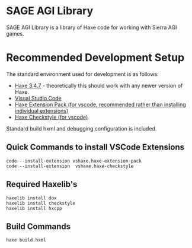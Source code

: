 # SAGE AGI Library
SAGE AGI Library is a library of Haxe code for working with Sierra AGI games.

# Recommended Development Setup
The standard environment used for development is as follows:
* [Haxe 3.4.7](https://haxe.org/download/version/3.4.7/) - theoretically this should work with any newer version of Haxe.
* [Visual Studio Code](https://code.visualstudio.com/)
* [Haxe Extension Pack (for vscode, recommended rather than installing individual extensions)](https://marketplace.visualstudio.com/items?itemName=vshaxe.haxe-extension-pack)
* [Haxe Checkstyle (for vscode)](https://marketplace.visualstudio.com/items?itemName=vshaxe.haxe-checkstyle)

Standard build hxml and debugging configuration is included.

## Quick Commands to install VSCode Extensions
````
code --install-extension vshaxe.haxe-extension-pack
code --install-extension  vshaxe.haxe-checkstyle
````

## Required Haxelib's
````
haxelib install dox
haxelib install checkstyle
haxelib install hxcpp
````

## Build Commands
````
haxe build.hxml
````